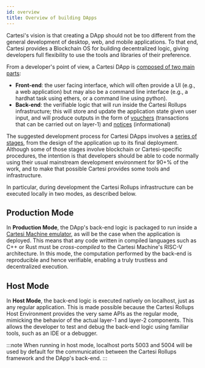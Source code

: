 ```yaml
---
id: overview
title: Overview of building DApps
---
```


Cartesi's vision is that creating a DApp should not be too different from the general development of desktop, web, and mobile applications. To that end, Cartesi provides a Blockchain OS for building decentralized logic, giving developers full flexibility to use the tools and libraries of their preference.

From a developer's point of view, a Cartesi DApp is [composed of two main parts](../../cartesi-rollups/dapp-architecture):
- **Front-end**: the user facing interface, which will often provide a UI (e.g., a web application) but may also be a command line interface (e.g., a hardhat task using ethers, or a command line using python).
- **Back-end**: the verifiable logic that will run inside the Cartesi Rollups infrastructure; this will store and update the application state given user input, and will produce outputs in the form of [vouchers](../../cartesi-rollups/components#vouchers) (transactions that can be carried out on layer-1) and [notices](../../cartesi-rollups/components#notices) (informational)

The suggested development process for Cartesi DApps involves a [series of stages](../../cartesi-rollups/dapp-life-cycle), from the design of the application up to its final deployment. Although some of those stages involve blockchain or Cartesi-specific procedures, the intention is that developers should be able to code normally using their usual mainstream development environment for 90+% of the work, and to make that possible Cartesi provides some tools and infrastructure.

In particular, during development the Cartesi Rollups infrastructure can be executed locally in two modes, as described below.

## Production Mode

In **Production Mode**, the DApp's back-end logic is packaged to run inside a [Cartesi Machine emulator](../../machine/overview), as will be the case when the application is deployed. This means that any code written in compiled languages such as C++ or Rust must be _cross-compiled_ to the Cartesi Machine's RISC-V architecture. In this mode, the computation performed by the back-end is reproducible and hence verifiable, enabling a truly trustless and decentralized execution.

## Host Mode

In **Host Mode**, the back-end logic is executed natively on localhost, just as any regular application. This is made possible because the Cartesi Rollups Host Environment provides the very same APIs as the regular mode, mimicking the behavior of the actual layer-1 and layer-2 components. This allows the developer to test and debug the back-end logic using familiar tools, such as an IDE or a debugger.

:::note
When running in host mode, localhost ports 5003 and 5004 will be used by default for the communication between the Cartesi Rollups framework and the DApp's back-end.
:::

